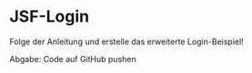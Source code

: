 # JSF-Login

Folge der Anleitung und erstelle das erweiterte Login-Beispiel!

Abgabe: Code auf GitHub pushen
